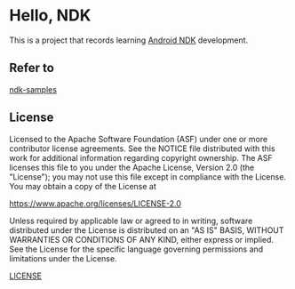 # Hello, NDK
This is a project that records learning [Android NDK](https://developer.android.com/ndk?hl=zh-cn) development.

## Refer to
[ndk-samples](https://github.com/android/ndk-samples)

## License
Licensed to the Apache Software Foundation (ASF) under one or more contributor
license agreements. See the NOTICE file distributed with this work for
additional information regarding copyright ownership. The ASF licenses this file
to you under the Apache License, Version 2.0 (the "License"); you may not use
this file except in compliance with the License. You may obtain a copy of the
License at

https://www.apache.org/licenses/LICENSE-2.0

Unless required by applicable law or agreed to in writing, software distributed
under the License is distributed on an "AS IS" BASIS, WITHOUT WARRANTIES OR
CONDITIONS OF ANY KIND, either express or implied. See the License for the
specific language governing permissions and limitations under the License.

[LICENSE](LICENSE)

[0]: https://developer.android.com/ndk